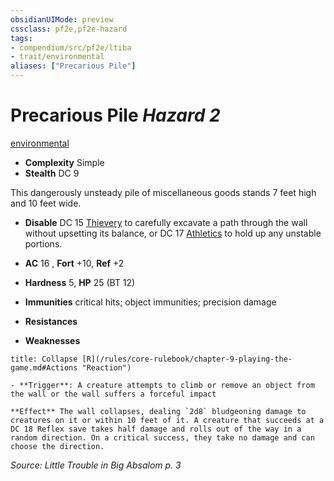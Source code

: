 ```yaml
---
obsidianUIMode: preview
cssclass: pf2e,pf2e-hazard
tags:
- compendium/src/pf2e/ltiba
- trait/environmental
aliases: ["Precarious Pile"]
---
```

# Precarious Pile *Hazard 2*  
[environmental](/rules/traits/environmental.md)  

- **Complexity** Simple
- **Stealth** DC 9  

This dangerously unsteady pile of miscellaneous goods stands 7 feet high and 10 feet wide.

- **Disable** DC 15 [Thievery](/compendium/skills.md#Thievery) to carefully excavate a path through the wall without upsetting its balance, or DC 17 [Athletics](/compendium/skills.md#Athletics) to hold up any unstable portions.  

- **AC** 16 , **Fort** +10, **Ref** +2
- **Hardness** 5, **HP** 25 (BT 12)
- **Immunities** critical hits; object immunities; precision damage
- **Resistances** 
- **Weaknesses** 
     
```ad-embed-ability
title: Collapse [R](/rules/core-rulebook/chapter-9-playing-the-game.md#Actions "Reaction")

- **Trigger**: A creature attempts to climb or remove an object from the wall or the wall suffers a forceful impact

**Effect** The wall collapses, dealing `2d8` bludgeoning damage to creatures on it or within 10 feet of it. A creature that succeeds at a DC 18 Reflex save takes half damage and rolls out of the way in a random direction. On a critical success, they take no damage and can choose the direction.
```

*Source: Little Trouble in Big Absalom p. 3*